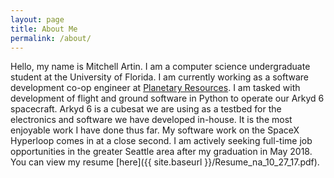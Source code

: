 ```yaml
---
layout: page
title: About Me
permalink: /about/
---
```


Hello, my name is Mitchell Artin.  I am a computer science undergraduate student at the University of Florida.  I am currently working as a software development co-op engineer at [Planetary Resources](https://planetaryresources.com).  I am tasked with development of flight and ground software in Python to operate our Arkyd 6 spacecraft.  Arkyd 6 is a cubesat we are using as a testbed for the electronics and software we have developed in-house.  It is the most enjoyable work I have done thus far.  My software work on the SpaceX Hyperloop comes in at a close second.  I am actively seeking full-time job opportunities in the greater Seattle area after my graduation in May 2018.  You can view my resume [here]({{ site.baseurl }}/Resume_na_10_27_17.pdf).